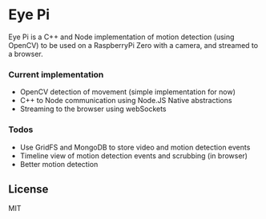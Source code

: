 # Eye Pi

Eye Pi is a C++ and Node implementation of motion detection (using OpenCV) to be used on a RaspberryPi Zero with a camera, and streamed to a browser.  

### Current implementation
 - OpenCV detection of movement (simple implementation for now)
 - C++ to Node communication using Node.JS Native abstractions
 - Streaming to the browser using webSockets
 
### Todos
 - Use GridFS and MongoDB to store video and motion detection events
 - Timeline view of motion detection events and scrubbing (in browser)
 - Better motion detection

License
----

MIT